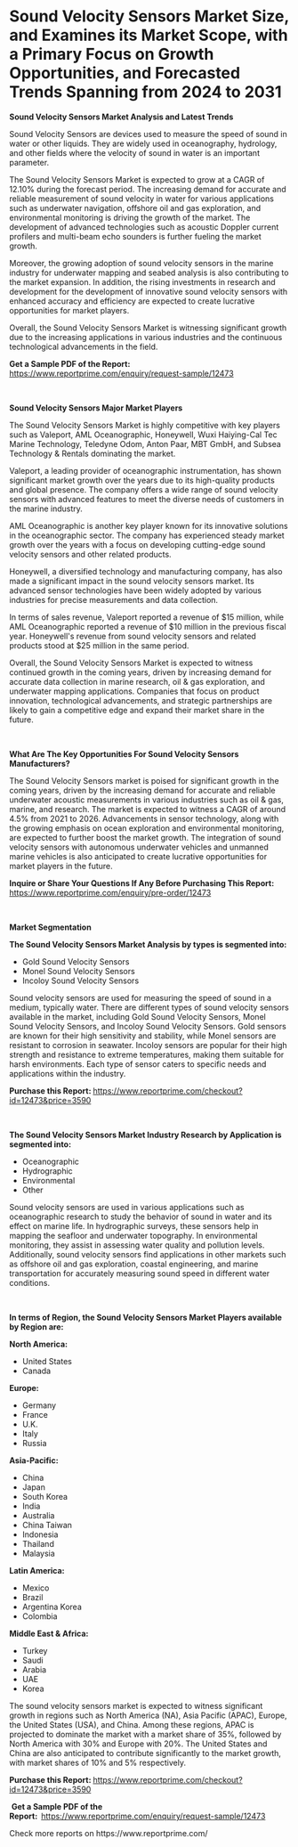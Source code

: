 <p><h1>Sound Velocity Sensors Market Size, and Examines its Market Scope, with a Primary Focus on Growth Opportunities, and Forecasted Trends Spanning from 2024 to 2031</h1></p><p><strong>Sound Velocity Sensors Market Analysis and Latest Trends</strong></p>
<p><p>Sound Velocity Sensors are devices used to measure the speed of sound in water or other liquids. They are widely used in oceanography, hydrology, and other fields where the velocity of sound in water is an important parameter.</p><p>The Sound Velocity Sensors Market is expected to grow at a CAGR of 12.10% during the forecast period. The increasing demand for accurate and reliable measurement of sound velocity in water for various applications such as underwater navigation, offshore oil and gas exploration, and environmental monitoring is driving the growth of the market. The development of advanced technologies such as acoustic Doppler current profilers and multi-beam echo sounders is further fueling the market growth.</p><p>Moreover, the growing adoption of sound velocity sensors in the marine industry for underwater mapping and seabed analysis is also contributing to the market expansion. In addition, the rising investments in research and development for the development of innovative sound velocity sensors with enhanced accuracy and efficiency are expected to create lucrative opportunities for market players.</p><p>Overall, the Sound Velocity Sensors Market is witnessing significant growth due to the increasing applications in various industries and the continuous technological advancements in the field.</p></p>
<p><strong>Get a Sample PDF of the Report:&nbsp;</strong> <a href="https://www.reportprime.com/enquiry/request-sample/12473">https://www.reportprime.com/enquiry/request-sample/12473</a></p>
<p>&nbsp;</p>
<p><strong>Sound Velocity Sensors Major Market Players</strong></p>
<p><p>The Sound Velocity Sensors Market is highly competitive with key players such as Valeport, AML Oceanographic, Honeywell, Wuxi Haiying-Cal Tec Marine Technology, Teledyne Odom, Anton Paar, MBT GmbH, and Subsea Technology & Rentals dominating the market.</p><p>Valeport, a leading provider of oceanographic instrumentation, has shown significant market growth over the years due to its high-quality products and global presence. The company offers a wide range of sound velocity sensors with advanced features to meet the diverse needs of customers in the marine industry.</p><p>AML Oceanographic is another key player known for its innovative solutions in the oceanographic sector. The company has experienced steady market growth over the years with a focus on developing cutting-edge sound velocity sensors and other related products.</p><p>Honeywell, a diversified technology and manufacturing company, has also made a significant impact in the sound velocity sensors market. Its advanced sensor technologies have been widely adopted by various industries for precise measurements and data collection.</p><p>In terms of sales revenue, Valeport reported a revenue of $15 million, while AML Oceanographic reported a revenue of $10 million in the previous fiscal year. Honeywell's revenue from sound velocity sensors and related products stood at $25 million in the same period.</p><p>Overall, the Sound Velocity Sensors Market is expected to witness continued growth in the coming years, driven by increasing demand for accurate data collection in marine research, oil & gas exploration, and underwater mapping applications. Companies that focus on product innovation, technological advancements, and strategic partnerships are likely to gain a competitive edge and expand their market share in the future.</p></p>
<p>&nbsp;</p>
<p><strong>What Are The Key Opportunities For Sound Velocity Sensors Manufacturers?</strong></p>
<p><p>The Sound Velocity Sensors market is poised for significant growth in the coming years, driven by the increasing demand for accurate and reliable underwater acoustic measurements in various industries such as oil & gas, marine, and research. The market is expected to witness a CAGR of around 4.5% from 2021 to 2026. Advancements in sensor technology, along with the growing emphasis on ocean exploration and environmental monitoring, are expected to further boost the market growth. The integration of sound velocity sensors with autonomous underwater vehicles and unmanned marine vehicles is also anticipated to create lucrative opportunities for market players in the future.</p></p>
<p><strong>Inquire or Share Your Questions If Any Before Purchasing This Report:</strong> <a href="https://www.reportprime.com/enquiry/pre-order/12473">https://www.reportprime.com/enquiry/pre-order/12473</a></p>
<p>&nbsp;</p>
<p><strong>Market Segmentation</strong></p>
<p><strong>The Sound Velocity Sensors Market Analysis by types is segmented into:</strong></p>
<p><ul><li>Gold Sound Velocity Sensors</li><li>Monel Sound Velocity Sensors</li><li>Incoloy Sound Velocity Sensors</li></ul></p>
<p><p>Sound velocity sensors are used for measuring the speed of sound in a medium, typically water. There are different types of sound velocity sensors available in the market, including Gold Sound Velocity Sensors, Monel Sound Velocity Sensors, and Incoloy Sound Velocity Sensors. Gold sensors are known for their high sensitivity and stability, while Monel sensors are resistant to corrosion in seawater. Incoloy sensors are popular for their high strength and resistance to extreme temperatures, making them suitable for harsh environments. Each type of sensor caters to specific needs and applications within the industry.</p></p>
<p><strong>Purchase this Report:&nbsp;</strong><a href="https://www.reportprime.com/checkout?id=12473&price=3590">https://www.reportprime.com/checkout?id=12473&price=3590</a></p>
<p>&nbsp;</p>
<p><strong>The Sound Velocity Sensors Market Industry Research by Application is segmented into:</strong></p>
<p><ul><li>Oceanographic</li><li>Hydrographic</li><li>Environmental</li><li>Other</li></ul></p>
<p><p>Sound velocity sensors are used in various applications such as oceanographic research to study the behavior of sound in water and its effect on marine life. In hydrographic surveys, these sensors help in mapping the seafloor and underwater topography. In environmental monitoring, they assist in assessing water quality and pollution levels. Additionally, sound velocity sensors find applications in other markets such as offshore oil and gas exploration, coastal engineering, and marine transportation for accurately measuring sound speed in different water conditions.</p></p>
<p>&nbsp;</p>
<p><strong>In terms of Region, the Sound Velocity Sensors Market Players available by Region are:</strong></p>
<p>
    <p> <strong> North America: </strong>
        <ul>
            <li>United States</li>
            <li>Canada</li>
        </ul>
        </p> 
    <p> <strong> Europe: </strong>
        <ul>
            <li>Germany</li>
            <li>France</li>
            <li>U.K.</li>
            <li>Italy</li>
            <li>Russia</li>
        </ul>
        </p> 
    <p> <strong> Asia-Pacific: </strong>
        <ul>
            <li>China</li>
            <li>Japan</li>
            <li>South Korea</li>
            <li>India</li>
            <li>Australia</li>
            <li>China Taiwan</li>
            <li>Indonesia</li>
            <li>Thailand</li>
            <li>Malaysia</li>
        </ul>
        </p> 
    <p> <strong> Latin America: </strong>
        <ul>
            <li>Mexico</li>
            <li>Brazil</li>
            <li>Argentina Korea</li>
            <li>Colombia</li>
        </ul>
        </p> 
    <p> <strong> Middle East & Africa: </strong>
        <ul>
            <li>Turkey</li>
            <li>Saudi</li>
            <li>Arabia</li>
            <li>UAE</li>
            <li>Korea</li>
        </ul>
    </p>
    </p>
<p><p>The sound velocity sensors market is expected to witness significant growth in regions such as North America (NA), Asia Pacific (APAC), Europe, the United States (USA), and China. Among these regions, APAC is projected to dominate the market with a market share of 35%, followed by North America with 30% and Europe with 20%. The United States and China are also anticipated to contribute significantly to the market growth, with market shares of 10% and 5% respectively.</p></p>
<p><strong>Purchase this Report: </strong><a href="https://www.reportprime.com/checkout?id=12473&price=3590">https://www.reportprime.com/checkout?id=12473&price=3590</a></p>
<p>&nbsp;<strong>Get a Sample PDF of the Report:&nbsp;&nbsp;</strong><a href="https://www.reportprime.com/enquiry/request-sample/12473">https://www.reportprime.com/enquiry/request-sample/12473</a></p>
<p><strong></strong></p>
<p>Check more reports on https://www.reportprime.com/</p>